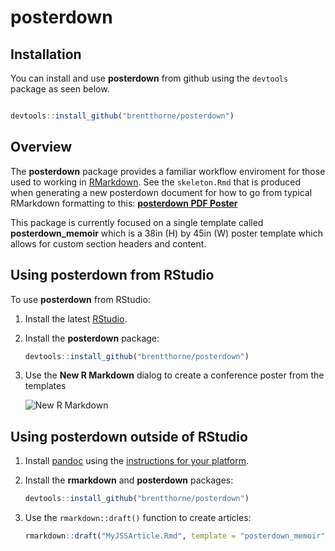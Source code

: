 # posterdown

## Installation

You can install and use **posterdown** from github using the `devtools` package as seen below.

```r

devtools::install_github("brentthorne/posterdown")

```

## Overview

The **posterdown** package provides a familiar workflow enviroment for those used to working in [RMarkdown](https://rmarkdown.rstudio.com/). See the `skeleton.Rmd` that is produced when generating a new posterdown document for how to go from typical RMarkdown formatting to this: **[posterdown PDF Poster](https://github.com/brentthorne/posterdown/raw/master/exampleposter.pdf)**

This package is currently focused on a single template called **posterdown_memoir** which is a 38in (H) by 45in (W) poster template which allows for custom section headers and content.

## Using posterdown from RStudio

To use **posterdown** from RStudio:

1. Install the latest [RStudio](http://www.rstudio.com/products/rstudio/download/).

2. Install the **posterdown** package: 

    ```r    
    devtools::install_github("brentthorne/posterdown")
    ```
    
3. Use the **New R Markdown** dialog to create a conference poster from the templates

    ![New R Markdown](https://raw.githubusercontent.com/brentthorne/posterdown/master/posterdownpicture.png?token=AOmnYy0gIGiYeN5XNIRhf_h9JKN8BhwMks5cEdqAwA%3D%3D)

## Using posterdown outside of RStudio

1. Install [pandoc](http://pandoc.org) using the [instructions for your platform](https://github.com/rstudio/rmarkdown/blob/master/PANDOC.md).

2. Install the **rmarkdown** and **posterdown** packages:

    ```r
    devtools::install_github("brentthorne/posterdown")
    ```

3. Use the `rmarkdown::draft()` function to create articles:

    ```r
    rmarkdown::draft("MyJSSArticle.Rmd", template = "posterdown_memoir", package = "posterdown")
    ```
